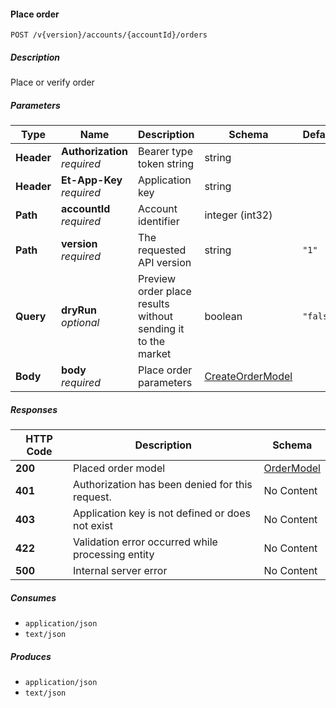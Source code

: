 
<a name="orders_placeorder"></a>
#### Place order
```
POST /v{version}/accounts/{accountId}/orders
```


##### Description
Place or verify order


##### Parameters

|Type|Name|Description|Schema|Default|
|---|---|---|---|---|
|**Header**|**Authorization**  <br>*required*|Bearer type token string|string||
|**Header**|**Et-App-Key**  <br>*required*|Application key|string||
|**Path**|**accountId**  <br>*required*|Account identifier|integer (int32)||
|**Path**|**version**  <br>*required*|The requested API version|string|`"1"`|
|**Query**|**dryRun**  <br>*optional*|Preview order place results without sending it to the market|boolean|`"false"`|
|**Body**|**body**  <br>*required*|Place order parameters|[CreateOrderModel](#createordermodel)||


##### Responses

|HTTP Code|Description|Schema|
|---|---|---|
|**200**|Placed order model|[OrderModel](#ordermodel)|
|**401**|Authorization has been denied for this request.|No Content|
|**403**|Application key is not defined or does not exist|No Content|
|**422**|Validation error occurred while processing entity|No Content|
|**500**|Internal server error|No Content|


##### Consumes

* `application/json`
* `text/json`


##### Produces

* `application/json`
* `text/json`



